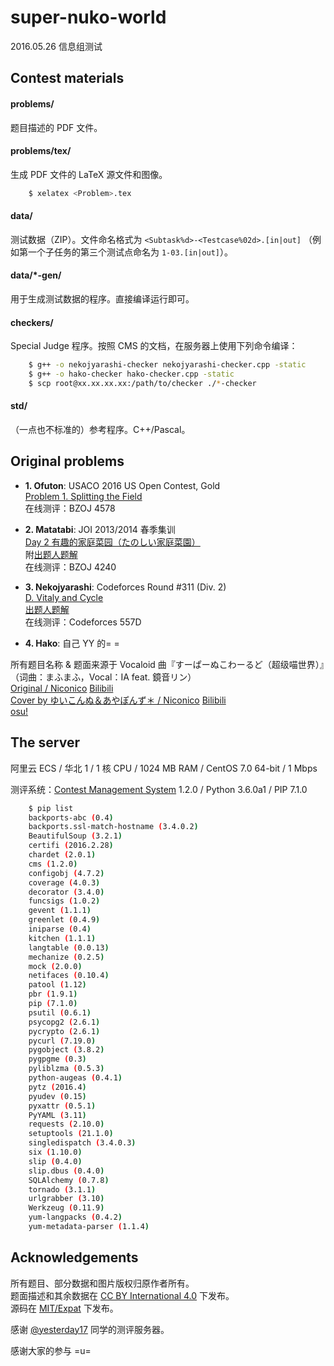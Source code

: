 # super-nuko-world
2016.05.26 信息组测试

## Contest materials

#### problems/
题目描述的 PDF 文件。

#### problems/tex/
生成 PDF 文件的 LaTeX 源文件和图像。
```bash
    $ xelatex <Problem>.tex
```

#### data/
测试数据（ZIP）。文件命名格式为 `<Subtask%d>-<Testcase%02d>.[in|out]`
（例如第一个子任务的第三个测试点命名为 `1-03.[in|out]`）。

#### data/*-gen/
用于生成测试数据的程序。直接编译运行即可。

#### checkers/
Special Judge 程序。按照 CMS 的文档，在服务器上使用下列命令编译：
```bash
    $ g++ -o nekojyarashi-checker nekojyarashi-checker.cpp -static
    $ g++ -o hako-checker hako-checker.cpp -static
    $ scp root@xx.xx.xx.xx:/path/to/checker ./*-checker
```

#### std/
（一点也不标准的）参考程序。C++/Pascal。

## Original problems
* __1. Ofuton__:
    USACO 2016 US Open Contest, Gold  
    [Problem 1. Splitting the Field](http://usaco.org/index.php?page=viewproblem2&cpid=645)  
    在线测评：BZOJ 4578

* __2. Matatabi__:
    JOI 2013/2014 春季集训  
    [Day 2 有趣的家庭菜园（たのしい家庭菜園）](https://www.ioi-jp.org/camp/2014/2014-sp-tasks/index.html)  
    附[出题人题解](https://www.ioi-jp.org/camp/2014/2014-sp-tasks/2014-sp-d1-growing-review.pdf)  
    在线测评：BZOJ 4240

* __3. Nekojyarashi__:
    Codeforces Round #311 (Div. 2)  
    [D. Vitaly and Cycle](http://codeforces.com/contest/557/problem/D)  
    [出题人题解](http://codeforces.com/blog/entry/18943)  
    在线测评：Codeforces 557D

* __4. Hako__:
    自己 YY 的= =

所有题目名称 & 题面来源于 Vocaloid 曲『すーぱーぬこわーるど（超级喵世界）』（词曲：まふまふ，Vocal：IA feat. 鏡音リン）  
[Original / Niconico](http://www.nicovideo.jp/watch/sm22491239) [Bilibili](http://www.bilibili.com/video/av879378/)  
[Cover by ゆいこんぬ＆あやぽんず＊ / Niconico](http://www.nicovideo.jp/watch/sm22944873) [Bilibili](http://www.bilibili.com/video/av978370/)  
[osu!](https://osu.ppy.sh/s/153776)  

## The server
阿里云 ECS / 华北 1 / 1 核 CPU / 1024 MB RAM / CentOS 7.0 64-bit / 1 Mbps

测评系统：[Contest Management System](http://cms-dev.github.io/) 1.2.0 / Python 3.6.0a1 / PIP 7.1.0

```bash
    $ pip list
    backports-abc (0.4)
    backports.ssl-match-hostname (3.4.0.2)
    BeautifulSoup (3.2.1)
    certifi (2016.2.28)
    chardet (2.0.1)
    cms (1.2.0)
    configobj (4.7.2)
    coverage (4.0.3)
    decorator (3.4.0)
    funcsigs (1.0.2)
    gevent (1.1.1)
    greenlet (0.4.9)
    iniparse (0.4)
    kitchen (1.1.1)
    langtable (0.0.13)
    mechanize (0.2.5)
    mock (2.0.0)
    netifaces (0.10.4)
    patool (1.12)
    pbr (1.9.1)
    pip (7.1.0)
    psutil (0.6.1)
    psycopg2 (2.6.1)
    pycrypto (2.6.1)
    pycurl (7.19.0)
    pygobject (3.8.2)
    pygpgme (0.3)
    pyliblzma (0.5.3)
    python-augeas (0.4.1)
    pytz (2016.4)
    pyudev (0.15)
    pyxattr (0.5.1)
    PyYAML (3.11)
    requests (2.10.0)
    setuptools (21.1.0)
    singledispatch (3.4.0.3)
    six (1.10.0)
    slip (0.4.0)
    slip.dbus (0.4.0)
    SQLAlchemy (0.7.8)
    tornado (3.1.1)
    urlgrabber (3.10)
    Werkzeug (0.11.9)
    yum-langpacks (0.4.2)
    yum-metadata-parser (1.1.4)
```

## Acknowledgements
所有题目、部分数据和图片版权归原作者所有。  
题面描述和其余数据在 [CC BY International 4.0](https://creativecommons.org/licenses/by/4.0/) 下发布。  
源码在 [MIT/Expat](./LICENSE) 下发布。

感谢 [@yesterday17](https://github.com/yesterday17) 同学的测评服务器。

感谢大家的参与 =u=

